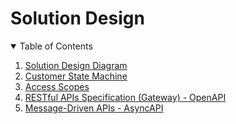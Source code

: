# Solution Design

<!-- TABLE OF CONTENTS -->
<details open="open">
  <summary>Table of Contents</summary>
  <ol>
    <li>
      <a href="solution-design-diagram.md">Solution Design Diagram</a>
    </li>
    <li>
      <a href="customer-state-machine.md">Customer State Machine</a>
    </li>
	<li>
      <a href="access-scopes.md">Access Scopes</a>
    </li>
    <li>
      <a href="restful-apis-specification-gateway.md">RESTful APIs Specification (Gateway) - OpenAPI</a>
    </li>
    <li>
      <a href="message-driven-apis.md">Message-Driven APIs - AsyncAPI</a>
	</li>
  </ol>
</details>